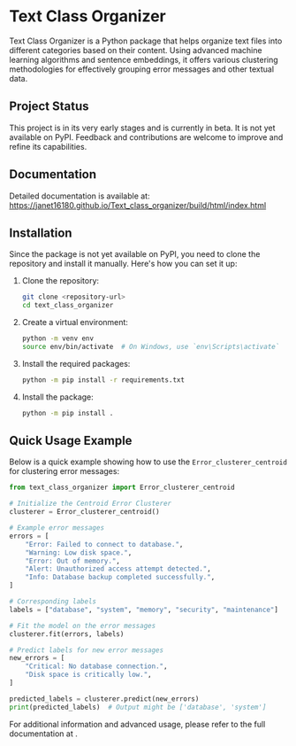 # Text Class Organizer

Text Class Organizer is a Python package that helps organize text files into different categories based on their content. Using advanced machine learning algorithms and sentence embeddings, it offers various clustering methodologies for effectively grouping error messages and other textual data.

## Project Status

This project is in its very early stages and is currently in beta. It is not yet available on PyPI. Feedback and contributions are welcome to improve and refine its capabilities.

## Documentation

Detailed documentation is available at: https://janet16180.github.io/Text_class_organizer/build/html/index.html

## Installation

Since the package is not yet available on PyPI, you need to clone the repository and install it manually. Here's how you can set it up:

1. Clone the repository:
   ```bash
   git clone <repository-url>
   cd text_class_organizer
   ```

2. Create a virtual environment:
   ```bash
   python -m venv env
   source env/bin/activate  # On Windows, use `env\Scripts\activate`
   ```

3. Install the required packages:
   ```bash
   python -m pip install -r requirements.txt
   ```

4. Install the package:
   ```bash
   python -m pip install .
   ```

## Quick Usage Example

Below is a quick example showing how to use the `Error_clusterer_centroid` for clustering error messages:

```python
from text_class_organizer import Error_clusterer_centroid

# Initialize the Centroid Error Clusterer
clusterer = Error_clusterer_centroid()

# Example error messages
errors = [
    "Error: Failed to connect to database.",
    "Warning: Low disk space.",
    "Error: Out of memory.",
    "Alert: Unauthorized access attempt detected.",
    "Info: Database backup completed successfully.",
]

# Corresponding labels
labels = ["database", "system", "memory", "security", "maintenance"]

# Fit the model on the error messages
clusterer.fit(errors, labels)

# Predict labels for new error messages
new_errors = [
    "Critical: No database connection.",
    "Disk space is critically low.",
]

predicted_labels = clusterer.predict(new_errors)
print(predicted_labels)  # Output might be ['database', 'system']
```

For additional information and advanced usage, please refer to the full documentation at <url documentation>.
